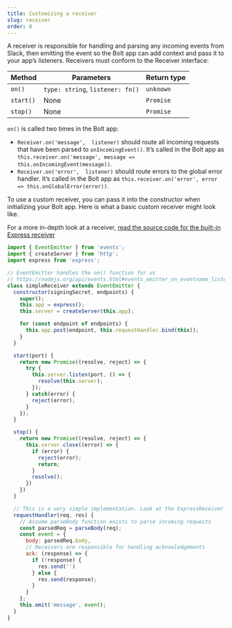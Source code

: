 ```yaml
---
title: Customizing a receiver
slug: receiver
order: 8
---
```


<div class="section-content">
A receiver is responsible for handling and parsing any incoming events from Slack, then emitting the event so the Bolt app can add context and pass it to your app’s listeners. Receivers must conform to the Receiver interface:

| Method       | Parameters                       | Return type |
|--------------|----------------------------------|-------------|
| `on()`       | `type: string`, `listener: fn()` | `unknown`   |
| `start()`    | None                             | `Promise`   |
| `stop()`     | None                             | `Promise`   |

`on()` is called two times in the Bolt app:
* `Receiver.on('message',  listener)` should route all incoming requests that have been parsed to `onIncomingEvent()`. It’s called in the Bolt app as `this.receiver.on('message', message => this.onIncomingEvent(message))`.
* `Receiver.on('error',  listener)` should route errors to the global error handler. It’s called in the Bolt app as `this.receiver.on('error', error => this.onGlobalError(error))`.

To use a custom receiver, you can pass it into the constructor when initializing your Bolt app. Here is what a basic custom receiver might look like.

For a more in-depth look at a receiver, [read the source code for the built-in Express receiver](https://github.com/slackapi/bolt/blob/master/src/ExpressReceiver.ts)
</div>

```javascript
import { EventEmitter } from 'events';
import { createServer } from 'http';
import express from 'express';

// EventEmitter handles the on() function for us
// https://nodejs.org/api/events.html#events_emitter_on_eventname_listener
class simpleReceiver extends EventEmitter {
  constructor(signingSecret, endpoints) {
    super();
    this.app = express();
    this.server = createServer(this.app);

    for (const endpoint of endpoints) {
      this.app.post(endpoint, this.requestHandler.bind(this));
    }
  }

  start(port) {
    return new Promise((resolve, reject) => {
      try {
        this.server.listen(port, () => {
          resolve(this.server);
        });
      } catch(error) {
        reject(error);
      }
    });
  }

  stop() {
    return new Promise((resolve, reject) => {
      this.server.close((error) => {
        if (error) {
          reject(error);
          return;
        }
        resolve();
      })
    })
  }

  // This is a very simple implementation. Look at the ExpressReceiver source for more detail
  requestHandler(req, res) {
    // Assume parseBody function exists to parse incoming requests
    const parsedReq = parseBody(req);
    const event = {
      body: parsedReq.body,
      // Receivers are responsible for handling acknowledgements
      ack: (response) => {
        if (!response) {
          res.send('')
        } else {
          res.send(response);
        }
      }
    };
    this.emit('message', event);
  }
}
```